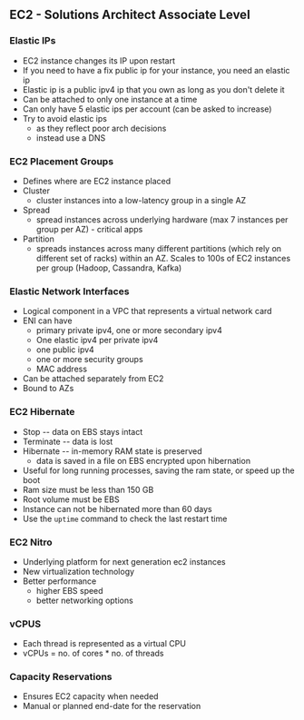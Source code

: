 ## EC2 - Solutions Architect Associate Level

### Elastic IPs
* EC2 instance changes its IP upon restart
* If you need to have a fix public ip for your instance, you need an elastic ip
* Elastic ip is a public ipv4 ip that you own as long as you don't delete it
* Can be attached to only one instance at a time
* Can only have 5 elastic ips per account (can be asked to increase)
* Try to avoid elastic ips
  * as they reflect poor arch decisions
  * instead use a DNS


### EC2 Placement Groups

* Defines where are EC2 instance placed
* Cluster
  * cluster instances into a low-latency group in a single AZ
* Spread
  * spread instances across underlying hardware (max 7 instances per group per AZ) - critical apps
* Partition
  * spreads instances across many different partitions (which rely on different set of racks) within an AZ. Scales to 100s of EC2 instances per group (Hadoop, Cassandra, Kafka)
  

### Elastic Network Interfaces

* Logical component in a VPC that represents a virtual network card
* ENI can have
  * primary private ipv4, one or more secondary ipv4
  * One elastic ipv4 per private ipv4
  * one public ipv4
  * one or more security groups
  * MAC address
* Can be attached separately from EC2
* Bound to AZs

### EC2 Hibernate

* Stop -- data on EBS stays intact
* Terminate -- data is lost
* Hibernate -- in-memory RAM state is preserved
  * data is saved in a file on EBS encrypted upon hibernation
* Useful for long running processes, saving the ram state, or speed up the boot
* Ram size must be less than 150 GB
* Root volume must be EBS
* Instance can not be hibernated more than 60 days
* Use the `uptime` command to check the last restart time


### EC2 Nitro

* Underlying platform for next generation ec2 instances
* New virtualization technology
* Better performance
  * higher EBS speed
  * better networking options

### vCPUS

* Each thread is represented as a virtual CPU
* vCPUs = no. of cores * no. of threads

### Capacity Reservations
* Ensures EC2 capacity when needed
* Manual or planned end-date for the reservation